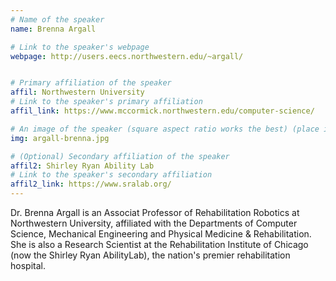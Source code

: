 ```yaml
---
# Name of the speaker
name: Brenna Argall 

# Link to the speaker's webpage
webpage: http://users.eecs.northwestern.edu/~argall/


# Primary affiliation of the speaker
affil: Northwestern University 
# Link to the speaker's primary affiliation
affil_link: https://www.mccormick.northwestern.edu/computer-science/

# An image of the speaker (square aspect ratio works the best) (place in the `assets/img/speakers` directory)
img: argall-brenna.jpg

# (Optional) Secondary affiliation of the speaker
affil2: Shirley Ryan Ability Lab
# Link to the speaker's secondary affiliation 
affil2_link: https://www.sralab.org/
---
```


<!-- Whatever you write below will show up as the speaker's bio -->

Dr. Brenna Argall is an Associat Professor of Rehabilitation Robotics at Northwestern University, affiliated with the Departments of Computer Science, Mechanical Engineering and Physical Medicine & Rehabilitation. She is also a Research Scientist at the Rehabilitation Institute of Chicago (now the Shirley Ryan AbilityLab), the nation's premier rehabilitation hospital. 